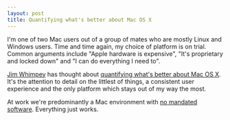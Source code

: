 ```yaml
---
layout: post
title: Quantifying what's better about Mac OS X
---
```


I'm one of two Mac users out of a group of mates who are mostly Linux and Windows users. Time and time again, my choice of platform is on trial. Common arguments include "Apple hardware is expensive", "It's proprietary and locked down" and "I can do everything I need to". 

[Jim Whimpey](http://jimwhimpey.com/) has thought about [quantifying what's better about Mac OS X](http://log.valhallaisland.com/post/126975664). It's the attention to detail on the littlest of things, a consistent user experience and the only platform which stays out of my way the most.

At work we're predominantly a Mac environment with [no mandated software](http://twitter.com/andrew_rock/status/2203657770). Everything just works.